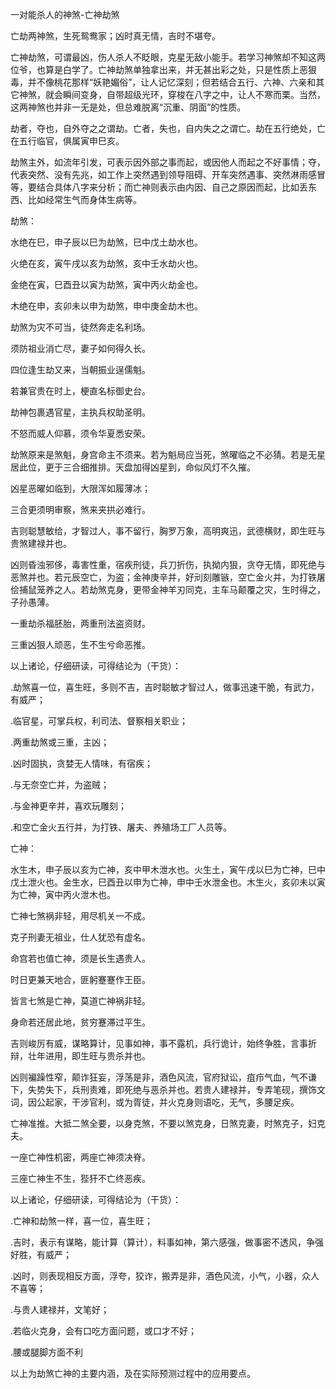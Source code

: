 一对能杀人的神煞-亡神劫煞

亡劫两神煞，生死鸳鸯家；凶时真无情，吉时不堪夸。

亡神劫煞，可谓最凶，伤人杀人不眨眼，克星无敌小能手。若学习神煞却不知这两位爷，也算是白学了。亡神劫煞单独拿出来，并无甚出彩之处，只是性质上恶狠毒，并不像桃花那样“妖艳媚俗”，让人记忆深刻；但若结合五行、六神、六亲和其它神煞，就会瞬间变身，自带超级光环，穿梭在八字之中，让人不寒而栗。当然，这两神煞也并非一无是处，但总难脱离“沉重、阴面”的性质。

劫者，夺也，自外夺之之谓劫。亡者，失也，自内失之之谓亡。劫在五行绝处，亡在五行临官，俱属寅申巳亥。

劫煞主外，如流年引发，可表示因外部之事而起，或因他人而起之不好事情；夺，代表突然、没有先兆，如工作上突然遇到领导阻碍、开车突然遇事、突然淋雨感冒等，要结合具体八字来分析；而亡神则表示由内因、自己之原因而起，比如丢东西、比如经常生气而身体生病等。

劫煞：

水绝在巳，申子辰以巳为劫煞，巳中戊土劫水也。

火绝在亥，寅午戌以亥为劫煞，亥中壬水劫火也。

金绝在寅，巳酉丑以寅为劫煞，寅中丙火劫金也。

木绝在申，亥卯未以申为劫煞，申中庚金劫木也。

劫煞为灾不可当，徒然奔走名利场。

须防祖业消亡尽，妻子如何得久长。

四位逢生劫又来，当朝振业逞儒魁。

若兼官贵在时上，梗直名标御史台。

劫神包裹遇官星，主执兵权助圣明。

不怒而威人仰慕，须令华夏悉安荣。

劫煞原来是煞魁，身宫命主不须来。若为魁局应当死，煞曜临之不必猜。若是无星居此位，更于三合细推排。天盘加得凶星到，命似风灯不久摧。

凶星恶曜如临到，大限浑如履薄冰；

三合更须明审察，煞来夹拱必难行。

吉则聪慧敏给，才智过人，事不留行，胸罗万象，高明爽迅，武德横财，即生旺与贵煞建禄并也。

凶则昏浊邪侈，毒害性重，宿疾刑徒，兵刀折伤，执拗内狠，贪夺无情，即死绝与恶煞并也。若元辰空亡，为盗；金神庚辛并，好刓刻雕镞，空亡金火并，为打铁屠侩捕鼠笼养之人。若劫煞克身，更带金神羊刃同克，主车马颠覆之灾，生时得之，子孙愚薄。

一重劫杀福胚胎，两重刑法盗资财。

三重凶狠人顽恶，生不生兮命恶推。

以上诸论，仔细研读，可得结论为（干货）：

.劫煞喜一位，喜生旺，多则不吉，吉时聪敏才智过人，做事迅速干脆，有武力，有威严；

.临官星，可掌兵权，利司法、督察相关职业；

.两重劫煞或三重，主凶；

.凶时固执，贪婪无人情味，有宿疾；

.与无奈空亡并，为盗贼；

.与金神更辛并，喜欢玩雕刻；

.和空亡金火五行并，为打铁、屠夫、养殖场工厂人员等。

亡神：

水生木，申子辰以亥为亡神，亥中甲木泄水也。火生土，寅午戌以巳为亡神，巳中戊土泄火也。金生水，巳酉丑以申为亡神，申中壬水泄金也。木生火，亥卯未以寅为亡神，寅中丙火泄木也。

亡神七煞祸非轻，用尽机关一不成。

克子刑妻无祖业，仕人犹恐有虚名。

命宫若也值亡神，须是长生遇贵人。

时日更兼天地合，匪躬蹇蹇作王臣。

皆言七煞是亡神，莫道亡神祸非轻。

身命若还居此地，贫穷蹇滞过平生。

吉则峻厉有威，谋略算计，见事如神，事不露机，兵行诡计，始终争胜，言事折辩，壮年进用，即生旺与贵杀并也。

凶则褊躁性窄，颠诈狂妄，浮荡是非，酒色风流，官府狱讼，疽疖气血，气不谦下，失势失下，兵刑责难，即死绝与恶杀并也。若贵人建禄并，专弄笔砚，撰饰文词，因公起家，干涉官利，或为胥徒，并火克身则语吃，无气，多腰足疾。

亡神准推。大抵二煞全要，以身克煞，不要以煞克身，日煞克妻，时煞克子，妇克夫。

一座亡神性机密，两座亡神须决脊。

三座亡神生不生，狴犴不亡终恶疾。

以上诸论，仔细研读，可得结论为（干货）：

.亡神和劫煞一样，喜一位，喜生旺；

.吉时，表示有谋略，能计算（算计），料事如神，第六感强，做事密不透风，争强好胜，有威严；

.凶时，则表现相反方面，浮夸，狡诈，搬弄是非，酒色风流，小气，小器，众人不喜等；

.与贵人建禄并，文笔好；

.若临火克身，会有口吃方面问题，或口才不好；

.腰或腿脚方面不利

以上为劫煞亡神的主要内涵，及在实际预测过程中的应用要点。

